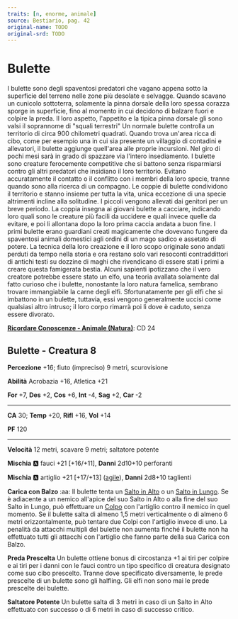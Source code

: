 ```yaml
---
traits: [n, enorme, animale]
source: Bestiario, pag. 42
original-name: TODO
original-srd: TODO
---
```


# Bulette

I bulette sono degli spaventosi predatori che vagano appena sotto la superficie del terreno nelle zone più desolate e selvagge. Quando scavano un cunicolo sottoterra, solamente la pinna dorsale della loro spessa corazza sporge in superficie, fino al momento in cui decidono di balzare fuori e colpire la preda. Il loro aspetto, l'appetito e la tipica pinna dorsale gli sono valsi il soprannome di "squali terrestri" Un normale bulette controlla un territorio di circa 900 chilometri quadrati. Quando trova un'area ricca di cibo, come per esempio una in cui sia presente un villaggio di contadini e allevatori, il bulette aggiunge quell'area alle proprie incursioni. Nel giro di pochi mesi sarà in grado di spazzare via l'intero insediamento. I bulette sono creature ferocemente competitive che si battono senza risparmiarsi contro gli altri predatori che insidiano il loro territorio. Evitano accuratamente il contatto o il conflitto con i membri della loro specie, tranne quando sono alla ricerca di un compagno. Le coppie di bulette condividono il territorio e stanno insieme per tutta la vita, unica eccezione di una specie altrimenti incline alla solitudine. I piccoli vengono allevati dai genitori per un breve periodo. La coppia insegna ai giovani bulette a cacciare, indicando loro quali sono le creature più facili da uccidere e quali invece quelle da evitare, e poi li allontana dopo la loro prima caccia andata a buon fine. I primi bulette erano guardiani creati magicamente che dovevano fungere da spaventosi animali domestici agli ordini di un mago sadico e assetato di potere. La tecnica della loro creazione e il loro scopo originale sono andati perduti da tempo nella storia e ora restano solo vari resoconti contraddittori di antichi testi su dozzine di maghi che rivendicano di essere stati i primi a creare questa famigerata bestia. Alcuni sapienti ipotizzano che il vero creatore potrebbe essere stato un elfo, una teoria avallata solamente dal fatto curioso che i bulette, nonostante la loro natura famelica, sembrano trovare immangiabile la carne degli elfi. Sfortunatamente per gli elfi che si imbattono in un bulette, tuttavia, essi vengono generalmente uccisi come qualsiasi altro intruso; il loro corpo rimarrà poi lì dove è caduto, senza essere divorato.

**[Ricordare Conoscenze - Animale (Natura)](/azioni/ricordare-conoscenze)**: CD 24

## Bulette - Creatura 8

**Percezione** +16; fiuto (impreciso) 9 metri, scurovisione

**Abilità** Acrobazia +16, Atletica +21

**For** +7, **Des** +2, **Cos** +6, **Int** -4, **Sag** +2, **Car** -2

***

**CA** 30; **Temp** +20, **Rifl** +16, **Vol** +14

**PF** 120

***

**Velocità** 12 metri, scavare 9 metri; saltatore potente

**Mischia** :a: fauci +21 \[+16/+11], **Danni** 2d10+10 perforanti

**Mischia** :a: artiglio +21 \[+17/+13] ([agile](/tratti/agile)), **Danni** 2d8+10 taglienti

**Carica con Balzo** :aa:  Il bulette tenta un [Salto in Alto](/azioni/salto-in-alto) o un [Salto in Lungo](/azioni/salto-in-lungo). Se è adiacente a un nemico all'apice del suo Salto in Alto o alla fine del suo Salto in Lungo, può effettuare un [Colpo](/azioni/colpire) con l'artiglio contro il nemico in quel momento. Se il bulette salta di almeno 1,5 metri verticalmente o di almeno 6 metri orizzontalmente, può tentare due Colpi con l'artiglio invece di uno. La penalità da attacchi multipli del bulette non aumenta finché il bulette non ha effettuato tutti gli attacchi con l'artiglio che fanno parte della sua Carica con Balzo.

**Preda Prescelta** Un bulette ottiene bonus di circostanza +1 ai tiri per colpire e ai tiri per i danni con le fauci contro un tipo specifico di creatura designato come suo cibo prescelto. Tranne dove specificato diversamente, le prede prescelte di un bulette sono gli halfling. Gli elfi non sono mai le prede prescelte dei bulette.

**Saltatore Potente** Un bulette salta di 3 metri in caso di un Salto in Alto effettuato con successo o di 6 metri in caso di successo critico.
